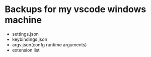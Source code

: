# Backups for my vscode windows machine

- settings.json
- keybindings.json
- argv.json(confg runtime arguments)
- extension list
